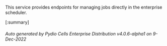 






This service provides endpoints for managing jobs directly in the enterprise scheduler.

[:summary]

###### Auto generated by Pydio Cells Enterprise Distribution v4.0.6-alpha1 on 9-Dec-2022
